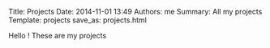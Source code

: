 Title: Projects
Date: 2014-11-01 13:49
Authors: me
Summary: All my projects
Template: projects
save_as: projects.html

Hello ! These are my projects